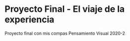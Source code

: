 # Proyecto Final - El viaje de la experiencia

Proyecto final con mis compas
Pensamiento Visual 2020-2
